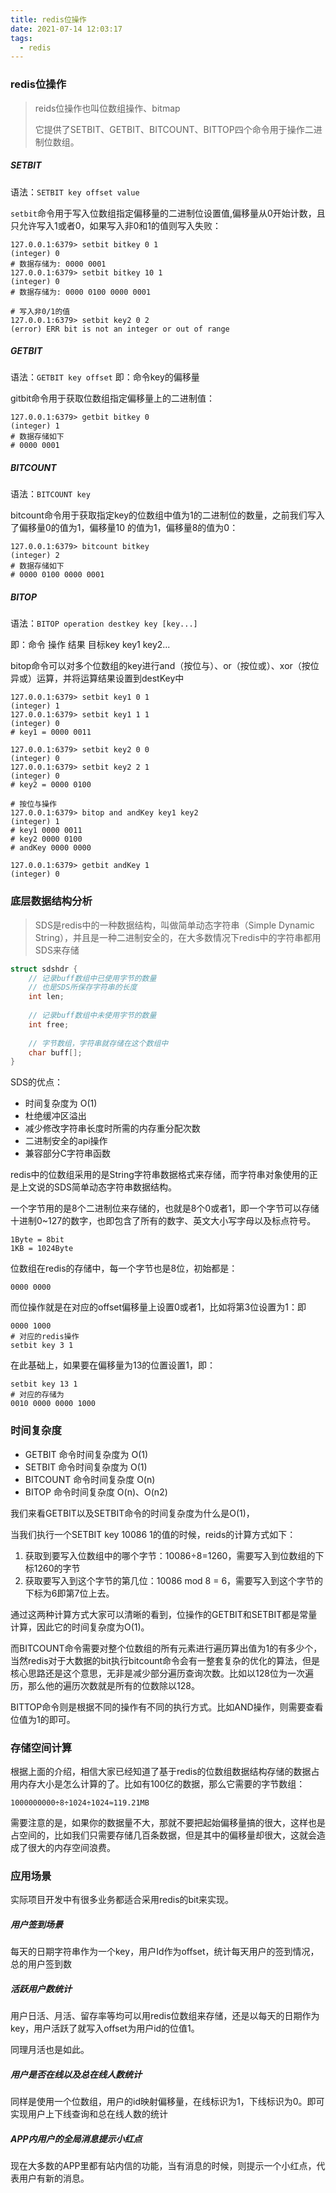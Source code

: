 ```yaml
---
title: redis位操作
date: 2021-07-14 12:03:17
tags:
  - redis
---
```


### redis位操作

> reids位操作也叫位数组操作、bitmap
>
> 它提供了SETBIT、GETBIT、BITCOUNT、BITTOP四个命令用于操作二进制位数组。

##### SETBIT

语法：`SETBIT key offset value`

`setbit`命令用于写入位数组指定偏移量的二进制位设置值,偏移量从0开始计数，且只允许写入1或者0，如果写入非0和1的值则写入失败：

```shell
127.0.0.1:6379> setbit bitkey 0 1
(integer) 0
# 数据存储为: 0000 0001
127.0.0.1:6379> setbit bitkey 10 1
(integer) 0
# 数据存储为: 0000 0100 0000 0001

# 写入非0/1的值
127.0.0.1:6379> setbit key2 0 2
(error) ERR bit is not an integer or out of range
```

##### GETBIT

语法：`GETBIT key offset`  即：命令key的偏移量

gitbit命令用于获取位数组指定偏移量上的二进制值：

```shell
127.0.0.1:6379> getbit bitkey 0
(integer) 1
# 数据存储如下
# 0000 0001
```

##### BITCOUNT

语法：`BITCOUNT key`

bitcount命令用于获取指定key的位数组中值为1的二进制位的数量，之前我们写入了偏移量0的值为1，偏移量10 的值为1，偏移量8的值为0：

```shell
127.0.0.1:6379> bitcount bitkey
(integer) 2
# 数据存储如下
# 0000 0100 0000 0001
```

##### BITOP

语法：`BITOP operation destkey key [key...]`

即：命令 操作 结果 目标key key1 key2...

bitop命令可以对多个位数组的key进行and（按位与）、or（按位或）、xor（按位异或）运算，并将运算结果设置到destKey中

```shell
127.0.0.1:6379> setbit key1 0 1
(integer) 1
127.0.0.1:6379> setbit key1 1 1
(integer) 0
# key1 = 0000 0011

127.0.0.1:6379> setbit key2 0 0
(integer) 0
127.0.0.1:6379> setbit key2 2 1
(integer) 0
# key2 = 0000 0100

# 按位与操作
127.0.0.1:6379> bitop and andKey key1 key2
(integer) 1
# key1 0000 0011
# key2 0000 0100
# andKey 0000 0000

127.0.0.1:6379> getbit andKey 1
(integer) 0
```

### 底层数据结构分析

> SDS是redis中的一种数据结构，叫做简单动态字符串（Simple Dynamic String），并且是一种二进制安全的，在大多数情况下redis中的字符串都用SDS来存储

```c
struct sdshdr {
    // 记录buff数组中已使用字节的数量
    // 也是SDS所保存字符串的长度
    int len;
    
    // 记录buff数组中未使用字节的数量
    int free;
    
    // 字节数组，字符串就存储在这个数组中
    char buff[];
}
```

SDS的优点：

* 时间复杂度为 O(1)
* 杜绝缓冲区溢出
* 减少修改字符串长度时所需的内存重分配次数
* 二进制安全的api操作
* 兼容部分C字符串函数

redis中的位数组采用的是String字符串数据格式来存储，而字符串对象使用的正是上文说的SDS简单动态字符串数据结构。

一个字节用的是8个二进制位来存储的，也就是8个0或者1，即一个字节可以存储十进制0~127的数字，也即包含了所有的数字、英文大小写字母以及标点符号。

```shell
1Byte = 8bit
1KB = 1024Byte
```

位数组在redis的存储中，每一个字节也是8位，初始都是：

````shell
0000 0000
````

而位操作就是在对应的offset偏移量上设置0或者1，比如将第3位设置为1：即

```shell
0000 1000
# 对应的redis操作
setbit key 3 1
```

在此基础上，如果要在偏移量为13的位置设置1，即：

```shell
setbit key 13 1
# 对应的存储为
0010 0000 0000 1000
```

### 时间复杂度

* GETBIT 命令时间复杂度为 O(1)
* SETBIT 命令时间复杂度为 O(1)
* BITCOUNT  命令时间复杂度 O(n)
* BITOP 命令时间复杂度 O(n)、O(n2)

我们来看GETBIT以及SETBIT命令的时间复杂度为什么是O(1)，

当我们执行一个SETBIT key 10086 1的值的时候，reids的计算方式如下：

1. 获取到要写入位数组中的哪个字节：10086÷8=1260，需要写入到位数组的下标1260的字节
2. 获取要写入到这个字节的第几位：10086 mod 8 = 6，需要写入到这个字节的下标为6即第7位上去。

通过这两种计算方式大家可以清晰的看到，位操作的GETBIT和SETBIT都是常量计算，因此它的时间复杂度为O(1)。

而BITCOUNT命令需要对整个位数组的所有元素进行遍历算出值为1的有多少个，当然redis对于大数据的bit执行bitcount命令会有一整套复杂的优化的算法，但是核心思路还是这个意思，无非是减少部分遍历查询次数。比如以128位为一次遍历，那么他的遍历次数就是所有的位数除以128。

BITTOP命令则是根据不同的操作有不同的执行方式。比如AND操作，则需要查看位值为1的即可。

### 存储空间计算

根据上面的介绍，相信大家已经知道了基于redis的位数组数据结构存储的数据占用内存大小是怎么计算的了。比如有100亿的数据，那么它需要的字节数组：

```
1000000000÷8÷1024÷1024≈119.21MB
```

需要注意的是，如果你的数据量不大，那就不要把起始偏移量搞的很大，这样也是占空间的，比如我们只需要存储几百条数据，但是其中的偏移量却很大，这就会造成了很大的内存空间浪费。

### 应用场景

实际项目开发中有很多业务都适合采用redis的bit来实现。

##### 用户签到场景

每天的日期字符串作为一个key，用户Id作为offset，统计每天用户的签到情况，总的用户签到数

##### 活跃用户数统计

用户日活、月活、留存率等均可以用redis位数组来存储，还是以每天的日期作为key，用户活跃了就写入offset为用户id的位值1。

同理月活也是如此。

##### 用户是否在线以及总在线人数统计

同样是使用一个位数组，用户的id映射偏移量，在线标识为1，下线标识为0。即可实现用户上下线查询和总在线人数的统计

##### APP内用户的全局消息提示小红点

现在大多数的APP里都有站内信的功能，当有消息的时候，则提示一个小红点，代表用户有新的消息。
